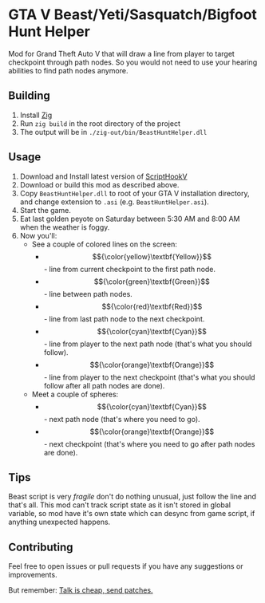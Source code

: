 # GTA V Beast/Yeti/Sasquatch/Bigfoot Hunt Helper

Mod for Grand Theft Auto V that will draw a line from player to target checkpoint through path nodes.
So you would not need to use your hearing abilities to find path nodes anymore.

## Building

1. Install [Zig](https://ziglang.org/download/)
2. Run `zig build` in the root directory of the project
3. The output will be in `./zig-out/bin/BeastHuntHelper.dll`

## Usage

1. Download and Install latest version of [ScriptHookV](https://www.dev-c.com/gtav/scripthookv/)
2. Download or build this mod as described above.
3. Copy `BeastHuntHelper.dll` to root of your GTA V installation directory, and change extension to `.asi` (e.g. `BeastHuntHelper.asi`).
4. Start the game.
5. Eat last golden peyote on Saturday between 5:30 AM and 8:00 AM when the weather is foggy.
6. Now you'll:
   - See a couple of colored lines on the screen:
      - $${\color{yellow}\textbf{Yellow}}$$ - line from current checkpoint to the first path node.
      - $${\color{green}\textbf{Green}}$$ - line between path nodes.
      - $${\color{red}\textbf{Red}}$$ - line from last path node to the next checkpoint.
      - $${\color{cyan}\textbf{Cyan}}$$ - line from player to the next path node (that's what you should follow).
      - $${\color{orange}\textbf{Orange}}$$ - line from player to the next checkpoint (that's what you should follow after all path nodes are done).
   - Meet a couple of spheres:
      - $${\color{cyan}\textbf{Cyan}}$$ - next path node (that's where you need to go).
      - $${\color{orange}\textbf{Orange}}$$ - next checkpoint (that's where you need to go after path nodes are done).

## Tips

Beast script is very *fragile* don't do nothing unusual, just follow the line and that's all.
This mod can't track script state as it isn't stored in global variable, so mod have it's own state which can desync from game script, if anything unexpected happens.

## Contributing

Feel free to open issues or pull requests if you have any suggestions or improvements.

But remember: [Talk is cheap, send patches.](https://fxtwitter.com/FFmpeg/status/1762805900035686805)
